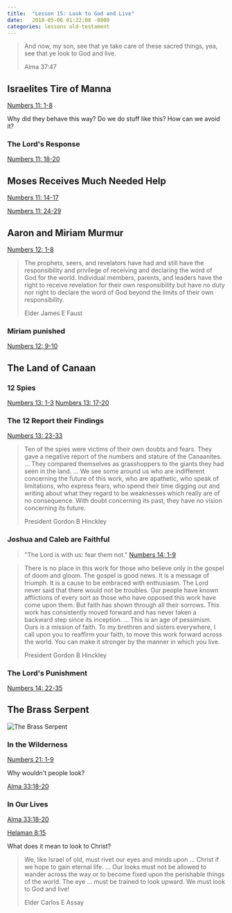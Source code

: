 ```yaml
---
title:  "Lesson 15: Look to God and Live"
date:   2018-05-06 01:22:08 -0800
categories: lessons old-testament
---
```


> And now, my son, see that ye take care of these sacred things, yea, see that ye look to God and live.
>
> Alma 37:47


## Israelites Tire of Manna
[Numbers 11: 1-8](https://www.lds.org/scriptures/ot/num/11.1-8?lang=eng#0)

Why did they behave this way? 
Do we do stuff like this? 
How can we avoid it?

### The Lord's Response 
[Numbers 11: 18-20](https://www.lds.org/scriptures/ot/num/11.8-20?lang=eng#17)


## Moses Receives Much Needed Help
[Numbers 11: 14-17](https://www.lds.org/scriptures/ot/num/11.14-17?lang=eng#13)

[Numbers 11: 24-29](https://www.lds.org/scriptures/ot/num/11.24-29?lang=eng#23)

## Aaron and Miriam Murmur
[Numbers 12: 1-8](https://www.lds.org/scriptures/ot/num/12.1-8?lang=eng#0)

> The prophets, seers, and revelators have had and still have the responsibility and privilege of receiving and declaring the word of God for the world. Individual members, parents, and leaders have the right to receive revelation for their own responsibility but have no duty nor right to declare the word of God beyond the limits of their own responsibility.
>
> Elder James E Faust

### Miriam punished
[Numbers 12: 9-10](https://www.lds.org/scriptures/ot/num/12.9-10?lang=eng#8)

## The Land of Canaan
### 12 Spies
[Numbers 13: 1-3](https://www.lds.org/scriptures/ot/num/13.1-3?lang=eng#0)
[Numbers 13: 17-20](https://www.lds.org/scriptures/ot/num/13.17-20?lang=eng#16)

### The 12 Report their Findings
[Numbers 13: 23-33](https://www.lds.org/scriptures/ot/num/13.23-33?lang=eng#22)

> Ten of the spies were victims of their own doubts and fears. They gave a negative report of the numbers and stature of the Canaanites. … They compared themselves as grasshoppers to the giants they had seen in the land. …
> We see some around us who are indifferent concerning the future of this work, who are apathetic, who speak of limitations, who express fears, who spend their time digging out and writing about what they regard to be weaknesses which really are of no consequence. With doubt concerning its past, they have no vision concerning its future.
> 
> President Gordon B Hinckley

### Joshua and Caleb are Faithful
> "The Lord is with us: fear them not."
[Numbers 14: 1-9](https://www.lds.org/scriptures/ot/num/14.1-9?lang=eng#0)

> There is no place in this work for those who believe only in the gospel of doom and gloom. The gospel is good news. It is a message of triumph. It is a cause to be embraced with enthusiasm.
> The Lord never said that there would not be troubles. Our people have known afflictions of every sort as those who have opposed this work have come upon them. But faith has shown through all their sorrows. This work has consistently moved forward and has never taken a backward step since its inception. …
> This is an age of pessimism. Ours is a mission of faith. To my brethren and sisters everywhere, I call upon you to reaffirm your faith, to move this work forward across the world. You can make it stronger by the manner in which you live.
>
> President Gordon B Hinckley  

### The Lord's Punishment 
[Numbers 14: 22-35](https://www.lds.org/scriptures/ot/num/14.22-35?lang=eng#21)

## The Brass Serpent 
![The Brass Serpent](http://media.ldscdn.org/images/media-library/gospel-art/old-testament/moses-brass-serpent-39479-wallpaper.jpg)

### In the Wilderness
[Numbers 21: 1-9](https://www.lds.org/scriptures/ot/num/21.1-9?lang=eng#0)

Why wouldn't people look?

[Alma 33:18-20](https://www.lds.org/scriptures/bofm/alma/33.18-20?lang=eng#17)

### In Our Lives

[Alma 33:18-20](https://www.lds.org/scriptures/bofm/alma/33.18-20?lang=eng#17)

[Helaman 8:15](https://www.lds.org/scriptures/bofm/hel/8.15?lang=eng#14)

What does it mean to look to Christ?

> We, like Israel of old, must rivet our eyes and minds upon … Christ if we hope to gain eternal life. … Our looks must not be allowed to wander across the way or to become fixed upon the perishable things of the world. The eye … must be trained to look upward. We must look to God and live!
> 
> Elder Carlos E Assay
